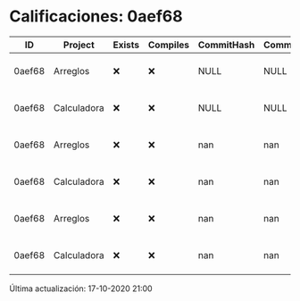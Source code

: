 # Calificaciones: 0aef68
|ID|Project|Exists|Compiles|CommitHash|CommitDate|CheckDate|Comments|
|-|-|-|-|-|-|-|-|
|0aef68|Arreglos|❌|❌|NULL|NULL|17-10-2020 21:00:08|No se encontró el archivo en PracticasComputacionI/Arreglos/Arreglos.cpp|
|0aef68|Calculadora|❌|❌|NULL|NULL|17-10-2020 21:00:03|No se encontró el archivo en PracticasComputacionI/Calculadora/Calculadora.cpp|
|0aef68|Arreglos|❌|❌|nan|nan|16-10-2020 21:01:01|No se encontró el archivo en PracticasComputacionI/Arreglos/Arreglos.cpp|
|0aef68|Calculadora|❌|❌|nan|nan|16-10-2020 21:00:53|No se encontró el archivo en PracticasComputacionI/Calculadora/Calculadora.cpp|
|0aef68|Arreglos|❌|❌|nan|nan|15-10-2020 21:23:13|No se encontró el archivo en PracticasComputacionI/Arreglos/Arreglos.cpp|
|0aef68|Calculadora|❌|❌|nan|nan|15-10-2020 21:23:12|No se encontró el archivo en PracticasComputacionI/Calculadora/Calculadora.cpp|

Última actualización: 17-10-2020 21:00